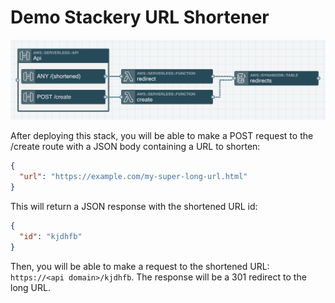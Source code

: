 # Demo Stackery URL Shortener

![Stack Architecture](./stack.png)

After deploying this stack, you will be able to make a POST request to the /create route with a JSON body containing a URL to shorten:

```json
{
  "url": "https://example.com/my-super-long-url.html"
}
```

This will return a JSON response with the shortened URL id:

```json
{
  "id": "kjdhfb"
}
```

Then, you will be able to make a request to the shortened URL: `https://<api domain>/kjdhfb`. The response will be a 301 redirect to the long URL.
